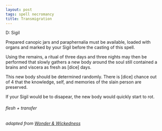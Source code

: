 ```yaml
---
layout: post
tags: spell necromancy
title: Transmigration
---
```

D: Sigil

Prepared canopic jars and paraphernalia must be available, loaded with organs and marked by your Sigil before the casting of this spell. 

Using the remains, a ritual of three days and three nights may then be performed that slowly gathers a new body around the soul still contained a brains and viscera as fresh as [dice] days. 

This new body should be determined randomly. There is [dice] chance out of 4 that the knowledge, self, and memories of the slain person are preserved.

If your Sigil would be to disapear, the new body would quickly start to rot.

###### flesh + transfer
###### adapted from [Wonder & Wickedness](https://www.drivethrurpg.com/product/145647/Wonder--Wickedness)
